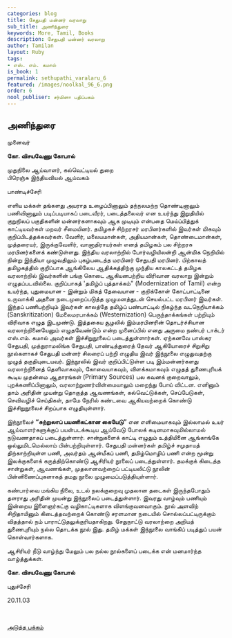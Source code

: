 ```yaml
---
categories: blog
title: சேதுபதி மன்னர் வரலாறு
sub_title: அணிந்துரை
keywords: More, Tamil, Books
description: சேதுபதி மன்னர் வரலாறு
author: Tamilan
layout: Ruby
tags:
- எஸ். எம். கமால்
is_book: 1
permalink: sethupathi_varalaru_6
featured: /images/noolkal_96_6.png
order: 6
nool_publiser: சர்மிளா பதிப்பகம்
---
```



## அணிந்துரை

﻿முனைவர்

**கோ. விசயவேணு கோபால்**

முதுநிலை ஆய்வாளர், கல்வெட்டியல் துறை  
பிரெஞ்சு இந்தியவியல் ஆய்வகம்

பாண்டிச்சேரி

எளிய மக்கள் தங்களது அயராத உழைப்பினாலும் தந்நலமற்ற தொண்டினாலும் பணிவினாலும் படிப்படியாகப் படைவீரர், படைத்தலைவர் என உயர்ந்து இறுதியில் குறுநிலப் பகுதிகளின் மன்னர்களாகவும் ஆக முடியும் என்பதை மெய்ப்பித்துக் காட்டியவர்கள் மறவர் சீமையினர். தமிழகச் சிற்றரசர் மரபினர்களில் இவர்கள் மிகவும் குறிப்பிடத்தக்கவர்கள். வேளிர், மலையமான்கள், அதியமான்கள், தொண்டைமான்கள், முத்தரையர், இருக்குவேளிர், வானாதிராயர்கள் எனத் தமிழகம் பல சிற்றரசு மரபினர்களைக் கண்டுள்ளது. இந்திய வரலாற்றில் போர்வழியிலன்றி ஆன்மிக நெறியில் நின்று இந்தியா முழுவதிலும் புகழ்படைத்த மரபினர் சேதுபதி மரபினர். பிற்காலத் தமிழகத்தில் குறிப்பாக ஆங்கிலேய ஆதிக்கத்திற்கு முந்திய காலகட்டத் தமிழக வரலாற்றில் இவர்களின் பங்கு கொடை ஆகியனபற்றிய விரிவான வரலாறு இன்றும் எழுதப்படவில்லை. குறிப்பாகத் 'தமிழ்ப் புத்தாக்கம்" (Modernization of Tamil) என்ற உயர்ந்த, புதுமையான - இன்றும் மிகத் தேவையான - குறிக்கோள் கோட்பாட்டினை உருவாக்கி அதனை நடைமுறைப்படுத்த முழுமனத்துடன் செயல்பட்ட மரபினர் இவர்கள். இந்தப் பணிபற்றியும் இவர்கள் காலத்தே தமிழ்ப் பண்பாட்டில் நிகழ்ந்த வடநெறியாக்கம் (Sanskritization) மேலைமரபாக்கம் (Westernization) பெருந்தாக்கங்கள் பற்றியும் விரிவாக எழுத இடமுண்டு. இத்தகைய சூழலில் இம்மரபினரின் தொடர்ச்சியான வரலாற்றினையேனும் எழுதவேண்டும் என்ற முனைப்பில் எனது அருமை நண்பர் டாக்டர் எஸ்.எம். கமால் அவர்கள் இச்சிறுநூலைப் படைத்துள்ளார்கள். ஏற்கனவே பாஸ்கர சேதுபதி, முத்துராமலிங்க சேதுபதி, பாண்டித்துரைத் தேவர் ஆகியோரைச் சிறுசிறு நூல்களாகச் சேதுபதி மன்னர் சிலரைப் பற்றி எழுதிய இவர் இந்நூலை எழுதுவதற்கு முழுத் தகுதியுடையவர். இந்நூலில் இவர் குறிப்பிட்டுள்ள படி இம்மன்னர்களது வரலாற்றினைத் தெளிவாகவும், கோவையாகவும், விளக்கமாகவும் எழுதத் துணைபுரியக் கூடிய முதன்மை ஆதாரங்கள் (Primary Sources) பல கவனக் குறைவாலும், புறக்கணிப்பினாலும், வரலாற்றுணர்வின்மையாலும் மறைந்து போய் விட்டன. எனினும் தாம் அரிதின் முயன்று தொகுத்த ஆவணங்கள், கல்வெட்டுக்கள், செப்பேடுகள், செவிவழிச் செய்திகள், தாமே நேரில் கண்டவை ஆகியவற்றைக் கொண்டு இச்சிறுநூலைச் சிறப்பாக எழுதியுள்ளார்.

இந்நூலைச் **“சுற்றுலாப் பயணிகட்கான கையேடு”** என எளிமையாகவும் இல்லாமல் உயர் ஆய்வாளர்களுக்குப் பயன்படக்கூடிய ஆய்வேடு போலக் கடினமாகவுமில்லாமல் நடுவணதாகப் படைத்துள்ளார். சான்றுகளைக் காட்டி எழுதும் உத்தியினை ஆங்காங்கே ஒல்லுமிடமெல்லாம் பின்பற்றியுள்ளார். சேதுபதி மன்னர்கள் தமிழ்ச் சமுதாயத் திற்காற்றியுள்ள பணி, அவர்தம் ஆன்மீகப் பணி, தமிழ்மொழிப் பணி என்ற மூன்று இலக்குகளைக் கருத்திற்கொண்டு ஆசிரியர் நூலைப் படைத்துள்ளார். தமக்குக் கிடைத்த சான்றுகள், ஆவணங்கள், முதலானவற்றைப் பட்டியலிட்டு நூலின் பின்னிணைப்புகளாகத் தமது நூலை முழுமைப்படுத்தியுள்ளார்.

கண்பார்வை மங்கிய நிலை, உடல் நலக்குறைவு முதலான தடைகள் இருந்தபோதும் தளராது அரிதின் முயன்று இந்நூலைப் படைத்துள்ளார். இவரது வாழ்வும் பணியும் இன்றைய இளைஞர்கட்கு வழிகாட்டிகளாக விளங்குவனவாகும். நூல் அளவிற் சிறிதாயினும் கிடைத்தவற்றைக் கொண்டு சரளமான நடையில் சொல்லப்பட்டிருக்கும் விதத்தால் நம் பாராட்டுதலுக்குரியதாகிறது. சேதுநாட்டு வரலாற்றை அறியத் துணைபுரியும் நல்ல தொடக்க நூல் இது. தமிழ் மக்கள் இந்நூலை வாங்கிப் படித்துப் பயன் கொள்வார்களாக.

ஆசிரியர் நீடு வாழ்ந்து மேலும் பல நல்ல நூல்களைப் படைக்க என் மனமார்ந்த வாழ்த்துக்கள்.

**கோ. விசயவேணு கோபால்**

புதுச்சேரி

20.11.03

﻿

[அடுத்த பக்கம்](sethupathi_varalaru_7)